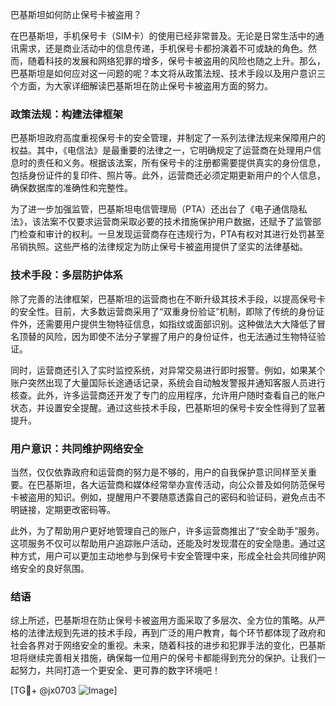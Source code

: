 巴基斯坦如何防止保号卡被盗用？

在巴基斯坦，手机保号卡（SIM卡）的使用已经非常普及。无论是日常生活中的通讯需求，还是商业活动中的信息传递，手机保号卡都扮演着不可或缺的角色。然而，随着科技的发展和网络犯罪的增多，保号卡被盗用的风险也随之上升。那么，巴基斯坦是如何应对这一问题的呢？本文将从政策法规、技术手段以及用户意识三个方面，为大家详细解读巴基斯坦在防止保号卡被盗用方面的努力。

### 政策法规：构建法律框架

巴基斯坦政府高度重视保号卡的安全管理，并制定了一系列法律法规来保障用户的权益。其中，《电信法》是最重要的法律之一，它明确规定了运营商在处理用户信息时的责任和义务。根据该法案，所有保号卡的注册都需要提供真实的身份信息，包括身份证件的复印件、照片等。此外，运营商还必须定期更新用户的个人信息，确保数据库的准确性和完整性。

为了进一步加强监管，巴基斯坦电信管理局（PTA）还出台了《电子通信隐私法》，该法案不仅要求运营商采取必要的技术措施保护用户数据，还赋予了监管部门检查和审计的权利。一旦发现运营商存在违规行为，PTA有权对其进行处罚甚至吊销执照。这些严格的法律规定为防止保号卡被盗用提供了坚实的法律基础。

### 技术手段：多层防护体系

除了完善的法律框架，巴基斯坦的运营商也在不断升级其技术手段，以提高保号卡的安全性。目前，大多数运营商采用了“双重身份验证”机制，即除了传统的身份证件外，还需要用户提供生物特征信息，如指纹或面部识别。这种做法大大降低了冒名顶替的风险，因为即使不法分子掌握了用户的身份证件，也无法通过生物特征验证。

同时，运营商还引入了实时监控系统，对异常交易进行即时报警。例如，如果某个账户突然出现了大量国际长途通话记录，系统会自动触发警报并通知客服人员进行核查。此外，许多运营商还开发了专门的应用程序，允许用户随时查看自己的账户状态，并设置安全提醒。通过这些技术手段，巴基斯坦的保号卡安全性得到了显著提升。

### 用户意识：共同维护网络安全

当然，仅仅依靠政府和运营商的努力是不够的，用户的自我保护意识同样至关重要。在巴基斯坦，各大运营商和媒体经常举办宣传活动，向公众普及如何防范保号卡被盗用的知识。例如，提醒用户不要随意透露自己的密码和验证码，避免点击不明链接，定期更改密码等。

此外，为了帮助用户更好地管理自己的账户，许多运营商推出了“安全助手”服务。这项服务不仅可以帮助用户追踪账户活动，还能及时发现潜在的安全隐患。通过这种方式，用户可以更加主动地参与到保号卡安全管理中来，形成全社会共同维护网络安全的良好氛围。

### 结语

综上所述，巴基斯坦在防止保号卡被盗用方面采取了多层次、全方位的策略。从严格的法律法规到先进的技术手段，再到广泛的用户教育，每个环节都体现了政府和社会各界对于网络安全的重视。未来，随着科技的进步和犯罪手法的变化，巴基斯坦将继续完善相关措施，确保每一位用户的保号卡都能得到充分的保护。让我们一起努力，共同打造一个更安全、更可靠的数字环境吧！

[TG💪+ @jx0703 ![Image](https://github.com/user-attachments/assets/dbca1d08-cadb-493c-b0ec-ad6f7a83f270)]